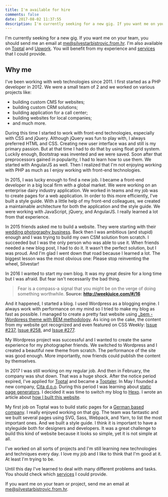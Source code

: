 ```yaml
---
title: I'm available for hire
comments: false
date: 2017-08-02 11:37:55
description: I'm currently seeking for a new gig. If you want me on your team, you should send me an email at me@silvestarbistrovic.from.hr. I'm also available on Toptal and Upwork. You will benefit from my experience and services that I could provide.
---
```


I'm currently seeking for a new gig. If you want me on your team, you should send me an email at [me@silvestarbistrovic.from.hr](mailto:me@silvestarbistrovic.from.hr?Subject=Inquiry). I'm also available on [Toptal](https://www.toptal.com/resume/silvestar-bistrovic) and [Upwork](https://www.upwork.com/fl/silvestarb). You will benefit from my experience and [services](/services/) that I could provide.

## Why me

I've been working with web technologies since 2011. I first started as a PHP developer in 2012. We were a small team of 2 and we worked on various projects like:
- building custom CMS for websites;
- building custom CRM solutions;
- building application for a call center;
- building websites for local companies;
- and much more.

During this time I started to work with front-end technologies, especially with CSS and jQuery. Although jQuery was fun to play with, I always preferred HTML and CSS. Creating new user interface was and still is my primary passion. But at that time I had to do that by using float grid system. Luckily enough, Bootstrap was invented and we were saved. Soon after that preprocessors gained in popularity, I had to learn how to use them. We started with AngularJS as well. Then I realized that I'm not enjoying working with PHP as much as I enjoy working with front-end technologies.

In 2015, I was lucky enough to find a new job. I became a front-end developer in a big local firm with a global market. We were working on an enterprise dairy industry application. We worked in teams and my job was to create pages for a web application. In order to this more efficiently, I've built a style guide. With a little help of my front-end colleagues, we created a maintainable architecture for both the application and the style guide. We were working with JavaScript, jQuery, and AngularJS. I really learned a lot from that experience.

In 2015 friends asked me to build a website. They were starting with their [wedding photography business](https://irinaandmatej.com). Back then I was ambitious (and stupid) enough and I was trying to build my own CSM solution from scratch. I succeeded but I was the only person who was able to use it. When friends needed a new blog post, I had to do it. It wasn't the perfect solution, but I was proud. And I'm glad I went down that road because I learned a lot. The biggest lesson was the most obvious one: Please stop reinventing the wheel, Silvestar!

In 2016 I wanted to start my own blog. It was my great desire for a long time but I was afraid. But fear isn't necessarily the bad thing.

> Fear is a compass-a signal that you might be on the verge of doing something worthwhile.
> **Source: http://weekjuice.com/#/16**

And it happened, I started a blog. I used Wordpress as a blogging engine. I always work with performance on my mind so I tried to make my blog as fast as possible. I managed to create a pretty fast website using [_bem - Wordpress theme with BEM methodology](/articles/bem-wordpress-theme/). As icing on the cake, the content from my website got recognized and even featured on CSS Weekly: [Issue #237](http://css-weekly.com/issue-237/), [Issue #258](http://css-weekly.com/issue-258/), and [Issue #277](http://css-weekly.com/issue-277/).

My Wordpress project was successful and I wanted to create the same experience for my photographer friends. We switched to Wordpress and I created a beautiful new theme from scratch. The performance of the site was good enough. More importantly, now friends could publish the content by themselves.

In 2017 I was still working on my regular job. And then in February, the company was shut down. That was a huge shock. After the notice period expired, I've applied for [Toptal](https://www.toptal.com/) and became a [Toptaler](https://www.toptal.com/resume/silvestar-bistrovic). In May I founded a new company, [Cita d.o.o](https://www.cita.hr). During this period I was learning about [static page generators](https://www.staticgen.com/). I decided it was time to switch my blog to [Hexo](https://hexo.io). I wrote an article about [how I built this website](/how/).

My first job on Toptal was to build static pages for a [German based company](https://www.contiamo.com/). I really enjoyed working on that gig. The team was fantastic and we built several pages using SVG, Sass, Webpack, and Yarn, to list the most important ones. And we built a style guide. I think it is important to have a styleguide both for designers and developers. It was a great challenge to build this kind of website because it looks so simple, yet it is not simple at all.

I've worked on all sorts of projects and I'm still learning new technologies and techniques every day. I love my job and I like to think that I'm good at it. At least I'm trying to be.

Until this day I've learned to deal with many different problems and tasks. You should check which [services](/services/) I could provide.

If you want me on your team or project, send me an email at [me@silvestarbistrovic.from.hr](mailto:me@silvestarbistrovic.from.hr?Subject=Hello).
